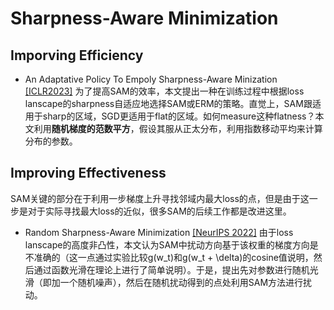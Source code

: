 # Sharpness-Aware Minimization
## Imporving Efficiency
- An Adaptative Policy To Empoly Sharpness-Aware Minization [[ICLR2023]](https://arxiv.org/abs/2304.14647) 为了提高SAM的效率，本文提出一种在训练过程中根据loss lanscape的sharpness自适应地选择SAM或ERM的策略。直觉上，SAM跟适用于sharp的区域，SGD更适用于flat的区域。如何measure这种flatness？本文利用**随机梯度的范数平方**，假设其服从正太分布，利用指数移动平均来计算分布的参数。

## Improving Effectiveness 
SAM关键的部分在于利用一步梯度上升寻找邻域内最大loss的点，但是由于这一步是对于实际寻找最大loss的近似，很多SAM的后续工作都是改进这里。
- Random Sharpness-Aware Minimization [[NeurIPS 2022]](https://arxiv.org/abs/2304.14647) 由于loss lanscape的高度非凸性，本文认为SAM中扰动方向基于该权重的梯度方向是不准确的（这一点通过实验比较g(w_t)和g(w_t + \delta)的cosine值说明，然后通过函数光滑在理论上进行了简单说明）。于是，提出先对参数进行随机光滑（即加一个随机噪声），然后在随机扰动得到的点处利用SAM方法进行扰动。
